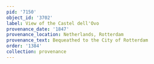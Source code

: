 ```yaml
---
pid: '7150'
object_id: '3702'
label: View of the Castel dell'Ovo
provenance_date: '1847'
provenance_location: Netherlands, Rotterdam
provenance_text: Bequeathed to the City of Rotterdam
order: '1384'
collection: provenance
---
```

